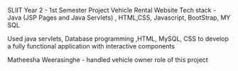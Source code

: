 SLIIT Year 2 - 1st Semester Project 
Vehicle Rental Website 
Tech stack - Java (JSP Pages and Java Servlets) , HTML,CSS,  Javascript, BootStrap, MY SQL

 Used java servlets, Database programming ,HTML, MySQL, CSS to develop a fully functional application with interactive components

 Matheesha Weerasinghe - handled vehicle owner role of this project

 
